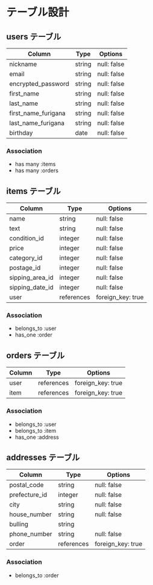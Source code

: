 # テーブル設計

## users テーブル

| Column               | Type     | Options        |
| -------------------- | -------- | -------------- |
| nickname             | string   | null: false    |
| email                | string   | null: false    |
| encrypted_password   | string   | null: false    |
| first_name           | string   | null: false    |
| last_name            | string   | null: false    |
| first_name_furigana  | string   | null: false    |
| last_name_furigana   | string   | null: false    |
| birthday             | date     | null: false    |

### Association
- has many :items
- has many :orders

## items テーブル

| Column          | Type       | Options           |
| --------------- | ---------- | ----------------- |
| name            | string     | null: false       |
| text            | string     | null: false       |
| condition_id    | integer    | null: false       |
| price           | integer    | null: false       |
| category_id     | integer    | null: false       |
| postage_id      | integer    | null: false       |
| sipping_area_id | integer    | null: false       |
| sipping_date_id | integer    | null: false       |
| user            | references | foreign_key: true |

### Association
- belongs_to :user
- has_one :order

## orders テーブル

| Column  | Type       | Options           |
| ------- | ---------- | ------------------|
| user    | references | foreign_key: true |
| item    | references | foreign_key: true |

### Association
- belongs_to :user
- belongs_to :item
- has_one :address

## addresses テーブル

| Column        | Type       | Options           |
| ------------- | ---------- | ----------------- |
| postal_code   | string     | null: false       |
| prefecture_id | integer    | null: false       |
| city          | string     | null: false       |
| house_number  | string     | null: false       |
| bulling       | string     |                   |
| phone_number  | string     | null: false       |
| order         | references | foreign_key: true |

### Association
- belongs_to :order